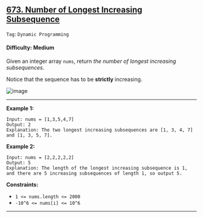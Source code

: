 ## [673. Number of Longest Increasing Subsequence](https://leetcode.com/problems/number-of-longest-increasing-subsequence)

```Tag```: ```Dynamic Programming```

#### Difficulty: Medium

Given an integer array ```nums```, return _the number of longest increasing subsequences_.

Notice that the sequence has to be __strictly__ increasing.

![image](https://github.com/quananhle/Python/assets/35042430/4410d0d9-46f5-43df-a6da-3e34c0506b32)

---

__Example 1:__
```
Input: nums = [1,3,5,4,7]
Output: 2
Explanation: The two longest increasing subsequences are [1, 3, 4, 7] and [1, 3, 5, 7].
```

__Example 2:__
```
Input: nums = [2,2,2,2,2]
Output: 5
Explanation: The length of the longest increasing subsequence is 1, and there are 5 increasing subsequences of length 1, so output 5.
```

__Constraints:__

- ```1 <= nums.length <= 2000```
- ```-10^6 <= nums[i] <= 10^6```

---

